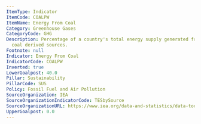 ```yaml
---
ItemType: Indicator
ItemCode: COALPW
ItemName: Energy From Coal
Category: Greenhouse Gases
CategoryCode: GHG
Description: Percentage of a country's total energy supply generated from coal and
  coal derived sources.
Footnote: null
Indicator: Energy From Coal
IndicatorCode: COALPW
Inverted: true
LowerGoalpost: 40.0
Pillar: Sustainability
PillarCode: SUS
Policy: Fossil Fuel and Air Pollution
SourceOrganization: IEA
SourceOrganizationIndicatorCode: TESbySource
SourceOrganizationURL: https://www.iea.org/data-and-statistics/data-tools/energy-statistics-data-browser?country=WORLD&fuel=Energy%20supply&indicator=TESbySource
UpperGoalpost: 0.0
---
```


